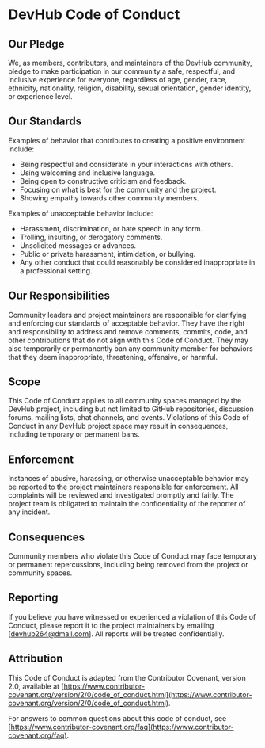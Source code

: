 # DevHub Code of Conduct

## Our Pledge

We, as members, contributors, and maintainers of the DevHub community, pledge to make participation in our community a safe, respectful, and inclusive experience for everyone, regardless of age, gender, race, ethnicity, nationality, religion, disability, sexual orientation, gender identity, or experience level.

## Our Standards

Examples of behavior that contributes to creating a positive environment include:

- Being respectful and considerate in your interactions with others.
- Using welcoming and inclusive language.
- Being open to constructive criticism and feedback.
- Focusing on what is best for the community and the project.
- Showing empathy towards other community members.

Examples of unacceptable behavior include:

- Harassment, discrimination, or hate speech in any form.
- Trolling, insulting, or derogatory comments.
- Unsolicited messages or advances.
- Public or private harassment, intimidation, or bullying.
- Any other conduct that could reasonably be considered inappropriate in a professional setting.

## Our Responsibilities

Community leaders and project maintainers are responsible for clarifying and enforcing our standards of acceptable behavior. They have the right and responsibility to address and remove comments, commits, code, and other contributions that do not align with this Code of Conduct. They may also temporarily or permanently ban any community member for behaviors that they deem inappropriate, threatening, offensive, or harmful.

## Scope

This Code of Conduct applies to all community spaces managed by the DevHub project, including but not limited to GitHub repositories, discussion forums, mailing lists, chat channels, and events. Violations of this Code of Conduct in any DevHub project space may result in consequences, including temporary or permanent bans.

## Enforcement

Instances of abusive, harassing, or otherwise unacceptable behavior may be reported to the project maintainers responsible for enforcement. All complaints will be reviewed and investigated promptly and fairly. The project team is obligated to maintain the confidentiality of the reporter of any incident.

## Consequences

Community members who violate this Code of Conduct may face temporary or permanent repercussions, including being removed from the project or community spaces.

## Reporting

If you believe you have witnessed or experienced a violation of this Code of Conduct, please report it to the project maintainers by emailing [devhub264@dmail.com]. All reports will be treated confidentially.

## Attribution

This Code of Conduct is adapted from the Contributor Covenant, version 2.0, available at [https://www.contributor-covenant.org/version/2/0/code_of_conduct.html](https://www.contributor-covenant.org/version/2/0/code_of_conduct.html).

For answers to common questions about this code of conduct, see [https://www.contributor-covenant.org/faq](https://www.contributor-covenant.org/faq).



